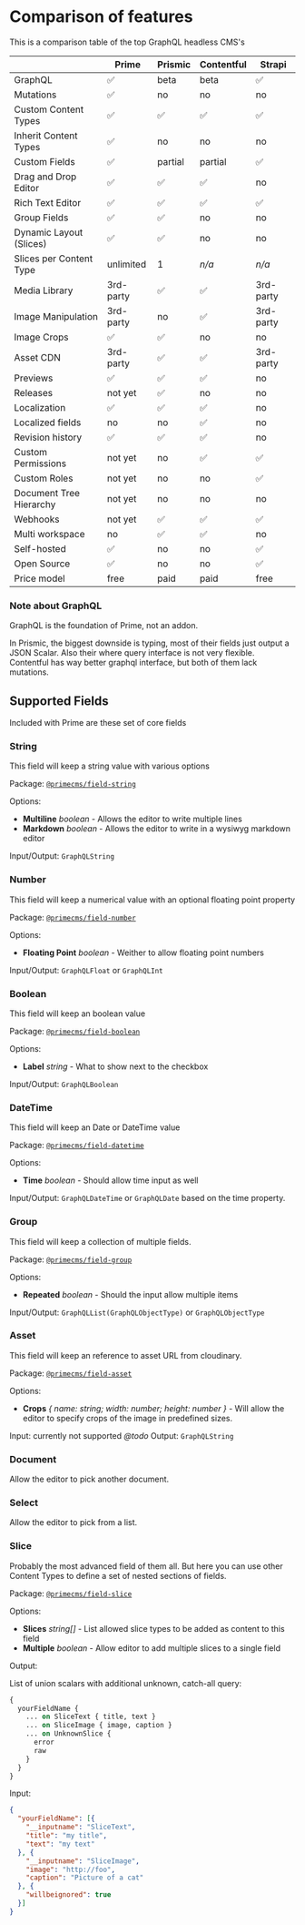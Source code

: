 # Comparison of features

This is a comparison table of the top GraphQL headless CMS's

| | Prime | Prismic | Contentful | Strapi
|--|--|--|--|--|
| GraphQL | ✅ | beta | beta | ✅ |
| Mutations | ✅ | no | no | no |
| Custom Content Types | ✅ | ✅ | ✅ | ✅ |
| Inherit Content Types | ✅ | no | no | no |
| Custom Fields | ✅ | partial | partial | ✅ |
| Drag and Drop Editor | ✅ | ✅ | ✅ | no |
| Rich Text Editor | ✅ | ✅ | ✅ | ✅ |
| Group Fields | ✅ | ✅ | no | no |
| Dynamic Layout (Slices) | ✅ | ✅ | no | no |
| Slices per Content Type | unlimited | 1 | _n/a_ | _n/a_ |
| Media Library | 3rd-party | ✅ | ✅ | 3rd-party |
| Image Manipulation | 3rd-party | no | ✅ | 3rd-party |
| Image Crops | ✅ | ✅ | no | no |
| Asset CDN | 3rd-party | ✅ | ✅ | 3rd-party |
| Previews | ✅ | ✅ | ✅ | no |
| Releases | not yet | ✅ | no | no |
| Localization | ✅ | ✅ | ✅ | no |
| Localized fields | no | no | ✅ | no |
| Revision history | ✅ | ✅ | ✅ | no |
| Custom Permissions | not yet | no | ✅ | ✅ |
| Custom Roles | not yet | no | no | ✅ |
| Document Tree Hierarchy | not yet | no | no | no |
| Webhooks | not yet | ✅ | ✅ | ✅ |
| Multi workspace | no | ✅ | ✅ | no |
| Self-hosted | ✅ | no | no | ✅ |
| Open Source | ✅ | no | no | ✅ |
| Price model | free | paid | paid | free |


### Note about GraphQL

GraphQL is the foundation of Prime, not an addon.

In Prismic, the biggest downside is typing, most of their fields just output a JSON Scalar. Also their where query interface is not very flexible. Contentful has way better graphql interface, but both of them lack mutations.


## Supported Fields

Included with Prime are these set of core fields

### String

This field will keep a string value with various options

Package: [`@primecms/field-string`](https://github.com/birkir/prime/tree/master/packages/prime-field-string)

Options:
 - **Multiline** _boolean_ - Allows the editor to write multiple lines
 - **Markdown** _boolean_ - Allows the editor to write in a wysiwyg markdown editor

Input/Output: `GraphQLString`


### Number

This field will keep a numerical value with an optional floating point property

Package: [`@primecms/field-number`](https://github.com/birkir/prime/tree/master/packages/prime-field-number)

Options:
 - **Floating Point** _boolean_ - Weither to allow floating point numbers

Input/Output: `GraphQLFloat` or `GraphQLInt`

### Boolean

This field will keep an boolean value

Package: [`@primecms/field-boolean`](https://github.com/birkir/prime/tree/master/packages/prime-field-boolean)

Options:
 - **Label** _string_ - What to show next to the checkbox

Input/Output: `GraphQLBoolean`

### DateTime

This field will keep an Date or DateTime value

Package: [`@primecms/field-datetime`](https://github.com/birkir/prime/tree/master/packages/prime-field-datetime)

Options:
 - **Time** _boolean_ - Should allow time input as well

Input/Output: `GraphQLDateTime` or `GraphQLDate` based on the time property.


### Group

This field will keep a collection of multiple fields.

Package: [`@primecms/field-group`](https://github.com/birkir/prime/tree/master/packages/prime-field-group)

Options:
 - **Repeated** _boolean_ - Should the input allow multiple items
 
 Input/Output: `GraphQLList(GraphQLObjectType)` or `GraphQLObjectType`
 
### Asset
 
This field will keep an reference to asset URL from cloudinary.

Package: [`@primecms/field-asset`](https://github.com/birkir/prime/tree/master/packages/prime-field-asset)

Options:
 - **Crops** _{ name: string; width: number; height: number }_ - Will allow the editor to specify crops of the image in predefined sizes.

Input: currently not supported _@todo_
Output: `GraphQLString`

### Document

Allow the editor to pick another document.

### Select

Allow the editor to pick from a list.

### Slice

Probably the most advanced field of them all. But here you can use other Content Types to define a set of nested sections of fields.

Package: [`@primecms/field-slice`](https://github.com/birkir/prime/tree/master/packages/prime-field-slice)

Options:
 - **Slices** _string[]_ - List allowed slice types to be added as content to this field
 - **Multiple** _boolean_ - Allow editor to add multiple slices to a single field

Output:

List of union scalars with additional unknown, catch-all query:
```graphql
{
  yourFieldName {
    ... on SliceText { title, text }
    ... on SliceImage { image, caption }
    ... on UnknownSlice {
      error
      raw
    }
  }
}
```


Input:
```json
{
  "yourFieldName": [{
    "__inputname": "SliceText",
    "title": "my title",
    "text": "my text"
  }, {
    "__inputname": "SliceImage",
    "image": "http://foo",
    "caption": "Picture of a cat"
  }, {
    "willbeignored": true
  }]
}
```
